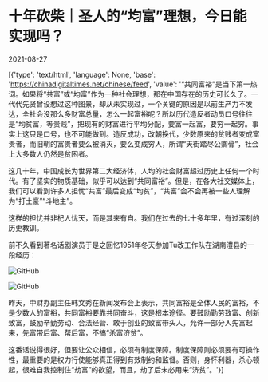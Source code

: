 # 十年砍柴｜圣人的“均富”理想，今日能实现吗？

2021-08-27

[{'type': 'text/html', 'language': None, 'base': 'https://chinadigitaltimes.net/chinese/feed', 'value': '“共同富裕”是当下第一热词。如果将“共富”或“均富”作为一种社会理想，那在中国存在的历史可长久了。一代代先贤曾设想过这种图景，却从未实现过，一个关键的原因是以前生产力不发达，全社会没那么多财富总量，怎么一起富裕呢？所以历代造反者动员口号往往是“均贫富，等贵贱”，把现有的财富进行平均分配，要富一起富，要穷一起穷。事实上这只是口号，也不可能做到。造反成功，改朝换代，少数原来的贫贱者变成富贵者，而旧朝的富贵者要么被消灭，要么变成穷人，所谓“天街踏尽公卿骨”，社会上大多数人仍然是贫困者。

这几十年，中国成长为世界第二大经济体，人均的社会财富超过历史上任何一个时代。有了坚实的物质基础，似乎可以达到“共同富裕”。但是，在各大社交媒体上，我们可以看到许多人担忧“共富”最后变成“均贫”，“共富”会不会再被一些人理解为“打土豪”“斗地主”。

这样的担忧并非杞人忧天，而是其来有自。我们在过去的七十多年里，有过深刻的历史教训。

前不久看到著名话剧演员于是之回忆1951年冬天参加Tu改工作队在湖南澧县的一段经历：

![GitHub](https://chinadigitaltimes.net/chinese/files/2021/08/post-670056-612916e57460c.)

![GitHub](https://chinadigitaltimes.net/chinese/files/2021/08/post-670056-612916e5a7996.)

昨天，中财办副主任韩文秀在新闻发布会上表示，共同富裕是全体人民的富裕，不是少数人的富裕，共同富裕要靠共同奋斗，这是根本途径。要鼓励勤劳致富、创新致富，鼓励辛勤劳动、合法经营、敢于创业的致富带头人，允许一部分人先富起来，先富带后富、帮后富，不搞“杀富济贫”。

这番话说得很好，但要让公众相信，必须有制度保障。制度保障则必须要有可操作性，最重要的是权力行使能够真正得到有效制约和监督。否则，身怀利器，杀心顿起，很难自我控制住“劫富”的欲望，而且，劫了后未必用来“济贫”。'}]